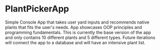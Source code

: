 # PlantPickerApp
Simple Console App that takes user yard inputs and recommends native plants that fits the user's needs. App showcases OOP principles and programming fundamentals. This is currently the base version of the app and only
contains 10 different plants and 5 different types. Future iterations will connect the app to a database and will have an intensive plant list.

